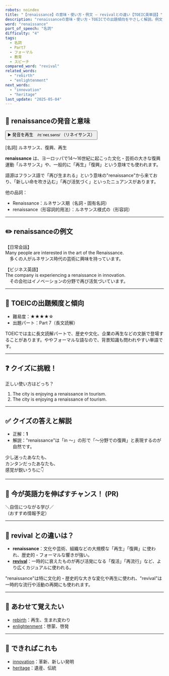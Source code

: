 ```yaml
---
robots: noindex
title: "【renaissance】の意味・使い方・例文 ― revivalとの違い【TOEIC英単語】"
description: "renaissanceの意味・使い方・TOEICでの出題傾向をやさしく解説。例文・クイズ付きでrevivalとの違いもわかりやすく学べます。"
word: "renaissance"
part_of_speech: "名詞"
difficulty: "4"
tags:
  - 名詞
  - Part7
  - フォーマル
  - 教育
  - スピーチ
compared_word: "revival"
related_words:
  - "rebirth"
  - "enlightenment"
next_words:
  - "innovation"
  - "heritage"
last_update: "2025-05-04"
---
```


## 🔰 renaissanceの発音と意味

<button class="play-audio" onclick="playTTS('renaissance')">
  <span class="play-audio-main">
    ▶️ 発音を再生　/rɪˈneɪ.səns/
  </span>
  <span class="play-audio-sub">
    （リネイサンス）
  </span>
</button>

[名詞] ルネサンス、復興、再生

**renaissance** は、ヨーロッパで14～16世紀に起こった文化・芸術の大きな復興運動「ルネサンス」や、一般的に「再生」「復興」という意味でも使われます。

語源はフランス語で「再び生まれる」という意味の"renaissance"から来ており、「新しい命を吹き込む」「再び活気づく」といったニュアンスがあります。

他の品詞：  
- Renaissance：ルネサンス期（名詞・固有名詞）
- renaissance（形容詞的用法）：ルネサンス様式の（形容詞）

---

## ✏️ renaissanceの例文

【日常会話】  
Many people are interested in the art of the Renaissance.  
　多くの人がルネサンス時代の芸術に興味を持っています。

【ビジネス英語】  
The company is experiencing a renaissance in innovation.  
　その会社はイノベーションの分野で再び活気づいています。

---

## 🎯 TOEICの出題頻度と傾向

- 難易度：★★★★☆
- 出題パート：Part 7（長文読解）

TOEICでは主に長文読解パートで、歴史や文化、企業の再生などの文脈で登場することがあります。ややフォーマルな語なので、背景知識も問われやすい単語です。

---

## ❓ クイズに挑戦！

正しい使い方はどっち？

1. The city is enjoying a renaissance in tourism.  
2. The city is enjoying a renaissance of tourism.

---

## ✅ クイズの答えと解説

- 正解：**1**
- 解説："renaissance"は「in ～」の形で「～分野での復興」と表現するのが自然です。

少し迷ったあなたも、  
カンタンだったあなたも、  
感覚が鋭いうちに👇️

---

## 🚀 今が英語力を伸ばすチャンス！ (PR)

<div class="info-center">
＼自信につながる学び／<br>  
（おすすめ情報予定）
</div>

---

## 🤔  revival との違いは？

- **renaissance**：文化や芸術、組織などの大規模な「再生」「復興」に使われ、歴史的・フォーマルな響きが強い。
- **[revival](/word/revival/)**：一時的に衰えたものが再び活発になる「復活」「再流行」など、より広くカジュアルに使われる。

"renaissance"は特に文化的・歴史的な大きな変化や再生に使われ、"revival"は一時的な流行や活動の再開にも使われます。

---

## 🧩 あわせて覚えたい

- [rebirth](/word/rebirth/)：再生、生まれ変わり
- [enlightenment](/word/enlightenment/)：啓蒙、啓発

---

## 📖 できればこれも

- [innovation](/word/innovation/)：革新、新しい発明
- [heritage](/word/heritage/)：遺産、伝統

<!-- cvid: aid06_bid18 -->
